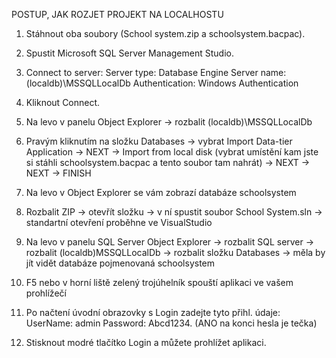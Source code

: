 POSTUP, JAK ROZJET PROJEKT NA LOCALHOSTU

1. Stáhnout oba soubory (School system.zip a schoolsystem.bacpac).

3. Spustit Microsoft SQL Server Management Studio.

5. Connect to server:
   Server type: Database Engine
   Server name: (localdb)\MSSQLLocalDb
   Authentication: Windows Authentication

   
6. Kliknout Connect.

8. Na levo v panelu Object Explorer -> rozbalit (localdb)\MSSQLLocalDb
   
10. Pravým kliknutím na složku Databases -> vybrat Import Data-tier Application
   -> NEXT -> Import from local disk (vybrat umístění kam jste si stáhli schoolsystem.bacpac  a tento soubor tam nahrát) -> NEXT -> NEXT -> FINISH
    
12. Na levo v Object Explorer se vám zobrazí databáze schoolsystem
    
14. Rozbalit ZIP -> otevřít složku -> v ní spustit soubor School System.sln -> standartní otevření proběhne ve
   VisualStudio

16. Na levo v panelu SQL Server Object Explorer -> rozbalit SQL server -> rozbalit (localdb)MSSQLLocalDb
   -> rozbalit složku Databases -> měla by jít vidět databáze pojmenovaná schoolsystem
17. F5 nebo v horní liště zelený trojúhelník spouští aplikaci ve vašem prohlížečí
18. Po načtení úvodní obrazovky s Login zadejte tyto přihl. údaje:
    UserName: admin
    Password: Abcd1234. (ANO na konci hesla je tečka)
19. Stisknout modré tlačítko Login a můžete prohlížet aplikaci.



